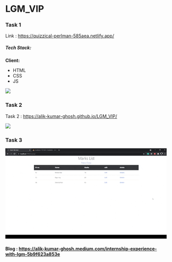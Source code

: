# LGM_VIP


### Task 1

Link : https://quizzical-perlman-585aea.netlify.app/

##### Tech Stack:
**Client:**
- HTML
- CSS
- JS


<img src="Task_1/assets/Task1 gif screen rec.gif">

### Task 2

Task 2 : https://alik-kumar-ghosh.github.io/LGM_VIP/

<img src="task_2/src/assets/Task 2 gif screen rec.gif">

### Task 3

 <img src="Task_3/src/main/resources/Task 3 gif screen rec.gif">

#### Blog : https://alik-kumar-ghosh.medium.com/internship-experience-with-lgm-5b9f623a853e

